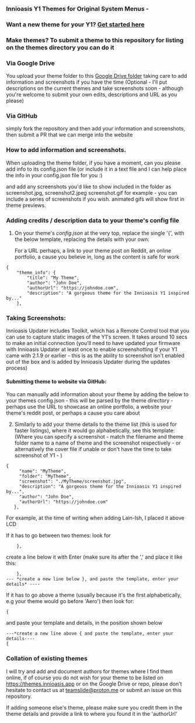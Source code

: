 ### Innioasis Y1 Themes for Original System Menus - 

### Want a new theme for your Y1? [Get started here](https://themes.innioasis.app) 
### Make themes? To submit a theme to this repository for listing on the themes directory you can do it

### Via Google Drive
You upload your theme folder to this [Google Drive folder](https://drive.google.com/drive/folders/1a6ztowRCbqww6LSOetUM9oUS9v10IKeF?usp=drive_link) taking care to add information and screenshots if you have the time (Optional - I'll put descriptions on the current themes and take screenshots soon - although you're welcome to submit your own edits, descriptions and URL as you please)

### Via GitHub
simply fork the repository and then add your information and screenshots, then submit a PR that we can merge into the website


### How to add information and screenshots.

When uploading the theme folder, if you have a moment, can you please add info to its config.json file (or include it in a text file and I can help place the info in your config.json file for you :)

and add any screenshots you'd like to show included in the folder as screenshot.jpg, screenshot2.jpeg screenshot.gif for example - you can include a series of screenshots if you wish. animated gifs will show first in theme previews.

### Adding credits / description data to your theme's config file

1. On your theme's *config.json* at the very top, replace the single '{', with the below template, replacing the details with your own:

   For a URL perhaps, a link to your theme post on Reddit, an online portfolio, a cause you believe in, long as the content is safe for work
    
```
{
    "theme_info": {
        "title": "My Theme",
        "author": "John Doe",
        "authorUrl": "https://johndoe.com",
        "description": "A gorgeous theme for the Innioasis Y1 inspired by..."
    },
```

### Taking Screenshots:
Innioasis Updater includes Toolkit, which has a Remote Control tool that you can use to capture static images of the Y1's screen. It takes around 10 secs to make an initial connection 
(you'll need to have updated your firmware with Innioasis Updater at least once to enable screenshotting if your Y1 came with 2.1.9 or earlier - this is as the ability to screenshot isn't enabled out of the box and is added by Innioasis Updater during the updates process)



#### Submitting theme to website via GitHub:

You can manually add information about your theme by adding the below to your themes config.json - this will be parsed by the theme directory - perhaps use the URL to showcase an online portfolio, a website your theme's reddit post, or perhaps a cause you care about

2. Similarly to add your theme details to the theme list (this is used for faster listings), where it would go alphabetically, see this template:
   (Where you can specify a screenshot - match the filename and theme folder name to a name of theme and the screenshot respectively - or alternatively the cover file if unable or don't have the time to take screenshot of Y1 - )

 ```
 {
      "name": "MyTheme",
      "folder": "MyTheme",
      "screenshot": "./MyTheme/screenshot.jpg",
      "description": "A gorgeous theme for the Innioasis Y1 inspired by...",
      "author": "John Doe",
      "authorUrl": "https://johndoe.com"
    },
```

  
For example, at the time of writing when adding Lain-Ish, I placed it above LCD

If it has to go between two themes:
look for 

```
    },
```
create a line below it with Enter (make sure its after the ',' and place it like this:

```
    },
--- *create a new line below }, and paste the template, enter your details* ----
```

If it has to go above a theme (usually because it's the first alphabetically, e.g your theme would go before 'Aero') then look for:

```
{
```
and paste your template and details, in the position shown below

```
---*create a new line above { and paste the template, enter your details----
{
```



### Collation of existing themes
I will try and add and document authors for themes where I find them online, if of course you do not wish for your theme to be listed on https://themes.innioasis.app or on the Google Drive or repo, please don't hesitate to contact us at teamslide@proton.me or submit an issue on this repository.

If adding someone else's theme, please make sure you credit them in the theme details and provide a link to where you found it in the 'authorUrl'
